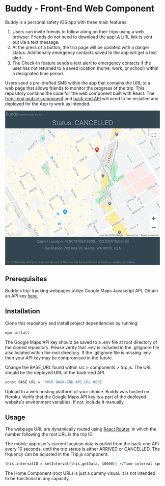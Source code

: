 # Buddy - Front-End Web Component
Buddy is a personal safety iOS app with three main features:
1. Users can invite friends to follow along on their trips using a web browser. Friends do not need to download the app! A URL link is sent out via a text message.
2. At the press of a button, the trip page will be updated with a danger status. Additionally emergency contacts saved to the app will get a text alert. 
3. The Check-In feature sends a text alert to emergency contacts if the user has not returned to a saved location (home, work, or school) within a designated time period. 

Users send a pre-drafted SMS within the app that contains the URL to a web page that allows friends to monitor the progress of the trip. This repository contains the code for the web component built with React. The [front-end mobile component](https://github.com/TiffanyChio/buddyapp) and [back-end API](https://github.com/TiffanyChio/buddyapi) will need to be installed and deployed for the App to work as intended.

![Image of Webpage](https://github.com/TiffanyChio/buddyweb/blob/master/src/assets/Example.png)

## Prerequisites
Buddy's trip-tracking webpages utilize Google Maps Javascript API. Obtain an API key [here](https://developers.google.com/maps/documentation/javascript/tutorial).

## Installation
Clone this repository and install project dependencies by running:

```sh
npm install
```

The Google Maps API key should be saved to a .env file at root directory of the cloned repository. Please verify that .env is included in the .gitignore file also located within the root directory. If the .gitignore file is missing .env then your API key may be compromised in the future. 

Change the BASE_URL found within src > components > trip.js. The URL should be the deployed URL of the back-end API.

```sh
const BASE_URL = 'YOUR BACK-END API URL HERE'
```

Upload to a web hosting platform of your choice. Buddy was hosted on Heroku. Verify that the Google Maps API key is a part of the deployed website's environment variables. If not, include it manually.

## Usage
The webpage URL are dynamically routed using [React Router](https://reacttraining.com/react-router/core/guides/philosophy), in which the number following the root URL is the trip ID.

The mobile app user's current location data is pulled from the back-end API every 10 seconds, until the trip status is either ARRIVED or CANCELLED. The frquency can be adjusted in the Trip.js component:

```sh
this.intervalID = setInterval(this.getData, 10000); //Time interval specified in ms, here it is 10s
```

The Home Component (root URL) is just a dummy visual. It is not intended to be functional in any capacity. 
